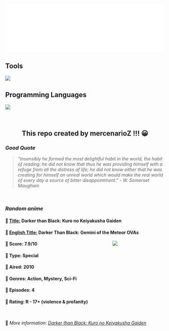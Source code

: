 
<img src="svg/nai.svg" />

<p>
  <h2>Tools</h2>
  <a href="https://skillicons.dev">
    <img src="https://skillicons.dev/icons?i=git,bash,vim,ubuntu,tensorflow,pytorch,docker,raspberrypi" />
  </a>

  <br />

  <h2>Programming Languages</h2>

  <a href="https://skillicons.dev">
    <img src="https://skillicons.dev/icons?i=python,c,cpp" />
  </a>
</p>

<br />

<h2 align="center">This repo created by mercenarioZ !!! 😀</h2>
<h3><i>Good Quote</i></h3>

<blockquote>
<i>
“Insensibly he formed the most delightful habit in the world, the habit of reading: he did not know that thus he was providing himself with a refuge from all the distress of life; he did not know either that he was creating for himself an unreal world which would make the real world of every day a source of bitter disappointment.” - W. Somerset Maugham
</i>
</blockquote>

<br />

<h3><i>Random anime</i></h3>

<h4>
  <strong>🥭 <u>Title:</u></strong> Darker than Black: Kuro no Keiyakusha Gaiden
</h4>

<h4>🌿 <u>English Title:</u> Darker Than Black: Gemini of the Meteor OVAs</h4>

<img align="right" width="165" src=https://cdn.myanimelist.net/images/anime/3/17469.jpg />

<h4>🌱 Score: 7.9/10</h4>

<h4>🌲 Type: Special</h4>

<h4>🌴 Aired: 2010</h4>

<h4>🌵 Genres: Action, Mystery, Sci-Fi</h4>

<h4>🥑 Episodes: 4</h4>

<h4>🍏 Rating: R - 17+ (violence & profanity)</h4>

<br />

🍂 *More information: [Darker than Black: Kuro no Keiyakusha Gaiden](https://myanimelist.net/anime/7338/Darker_than_Black__Kuro_no_Keiyakusha_Gaiden)*
    
